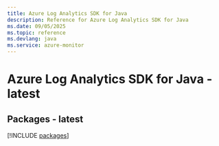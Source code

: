 ```yaml
---
title: Azure Log Analytics SDK for Java
description: Reference for Azure Log Analytics SDK for Java
ms.date: 09/05/2025
ms.topic: reference
ms.devlang: java
ms.service: azure-monitor
---
```

# Azure Log Analytics SDK for Java - latest
## Packages - latest
[!INCLUDE [packages](log-analytics-index.md)]
